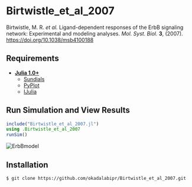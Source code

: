# Birtwistle_et_al_2007
Birtwistle, M. R. *et al.* Ligand-dependent responses of the ErbB signaling network: Experimental and modeling analyses. *Mol. Syst. Biol.* **3**, (2007). https://doi.org/10.1038/msb4100188

## Requirements
- **[Julia 1.0+](https://julialang.org)**
    - [Sundials](https://github.com/JuliaDiffEq/Sundials.jl)
    - [PyPlot](https://github.com/JuliaPy/PyPlot.jl)
    - [IJulia](https://github.com/JuliaLang/IJulia.jl)

## Run Simulation and View Results
```julia
include("Birtwistle_et_al_2007.jl")
using .Birtwistle_et_al_2007
runSim()
```
![ErbBmodel](https://user-images.githubusercontent.com/31299606/60935404-c150b780-a304-11e9-9c67-8a14e8ba62d7.png)

## Installation

    $ git clone https://github.com/okadalabipr/Birtwistle_et_al_2007.git
